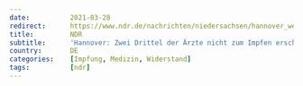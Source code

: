 ```yaml
---
date:          2021-03-28
redirect:      https://www.ndr.de/nachrichten/niedersachsen/hannover_weser-leinegebiet/Hannover-Zwei-Drittel-der-Aerzte-nicht-zum-Impfen-erschienen,corona7318.html
title:         NDR
subtitle:      'Hannover: Zwei Drittel der Ärzte nicht zum Impfen erschienen'
country:       DE
categories:    [Impfung, Medizin, Widerstand]
tags:          [ndr]
---
```

